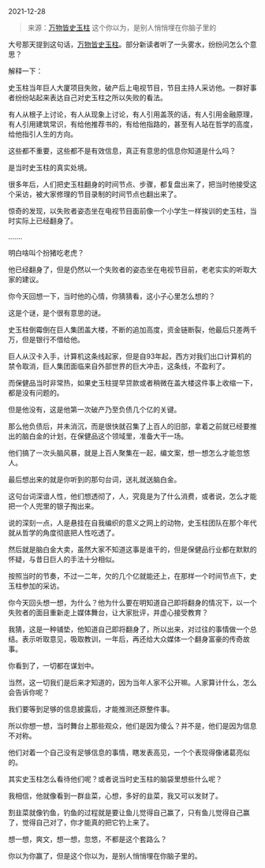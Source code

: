 2021-12-28

> 来源：[万物皆史玉柱](http://mp.weixin.qq.com/s?__biz=MzU3NDc5Nzc0NQ==&mid=2247511138&idx=2&sn=4635e6d1b1077f0d5c97451f9676d0b3&chksm=fd2e0ebcca5987aa1c5e095954c4554c81097a0b0f903df131b331e88907cf920096da09cd8e&scene=27#wechat_redirect)
> 这个你以为，是别人悄悄埋在你脑子里的

大号那天提到这句话，[万物皆史玉柱](http://mp.weixin.qq.com/s?__biz=MzU0MjYwNDU2Mw==&mid=2247503041&idx=1&sn=af0b0fd064c0a3d93cef0ff454c66933&chksm=fb1aa0bdcc6d29abcd127d9176b54c42405f2d4f375deefc57e0b6eb869bea3136e05000c42f&scene=21#wechat_redirect)。部分新读者听了一头雾水，纷纷问怎么个意思？

  

解释一下：

史玉柱当年巨人大厦项目失败，破产后上电视节目，节目主持人采访他。一群好事者纷纷站起来表达自己对史玉柱之所以失败的看法。

有人从根子上讨论，有人从现象上讨论，有人引用盖茨的话，有人引用金融原理，有人引用建筑常识，有给他推荐书的，有给他指路的，甚至有人站在哲学的高度，给他指引人生的方向。

这些都不重要，这些都不是有效信息，真正有意思的信息你知道是什么吗？

是当时史玉柱的真实处境。

很多年后，人们把史玉柱翻身的时间节点、步骤，都复盘出来了，把当时他接受这个采访，被大家修理的节目录制的时间节点也翻出来了。

惊奇的发现，以失败者姿态坐在电视节目面前像一个小学生一样挨训的史玉柱，当时实际上已经翻身了。

.......

明白啥叫个扮猪吃老虎？

他已经翻身了，但是仍然以一个失败者的姿态坐在电视节目前，老老实实的听取大家的建议。

你今天回想一下，当时他的心情，你猜猜看，这小子心里怎么想的？

这是个谜，是个很有意思的谜。

史玉柱倒霉倒在巨人集团盖大楼，不断的追加高度，资金链断裂，他最后只差两千万，但是银行不借给他。

巨人从汉卡入手，计算机这条线起家，但是自93年起，西方对我们出口计算机的禁令取消，巨人集团面临来自外部世界的巨大冲击，这条线，不盈利了。

而保健品当时非常热，如果史玉柱提早贷款或者稍微在盖大楼这件事上收缩一下，都是没有问题的。

但是他没有，这是他第一次破产乃至负债几个亿的关键。

那么他负债后，并未消沉，而是很快就召集了上百人的旧部，拿着之前就已经要推出的脑白金的计划，在保健品这个领域里，准备大干一场。

他们搞了一次头脑风暴，就是上百人聚集在一起，编文案，想一想怎么才能忽悠人。

最后想出来的就是你听到的那句台词，送礼就送脑白金。

这句台词深谙人性，他们想透彻了，人，究竟是为了什么消费，或者说，怎么才能把一个人兜里的银子掏出来。

说的深刻一点，人是悬挂在自我编织的意义之网上的动物，史玉柱团队在那个年代就从哲学的角度彻底把人性吃透了。

然后就是脑白金大卖，虽然大家不知道这事是谁干的，但是保健品行业都在默默的怀疑，与昔日巨人的手法十分相似。

按照当时的节奏，不过一二年，欠的几个亿就能还上，在那样一个时间节点下，史玉柱参加的采访。

你今天回头想一想，为什么？他为什么要在明知道自己即将翻身的情况下，以一个失败者的面目重新走上媒体舞台，让大家批评，并虚心接受教育？

我猜，这是一种铺垫，他知道自己即将翻身了，所以出来，对过往的事情做一个总结。表示听取意见，吸取教训，一年后，再还给大众媒体一个翻身富豪的传奇故事。

你看到了，一切都在谋划中。

当然，这一切我们是后来才知道的，因为当年人家不公开嘛。人家算计什么，怎么会告诉你呢？

  

我们要等到足够的信息披露后，才能推测还原整件事。

所以你想一想，当时舞台上那些观众，他们是因为傻么？并不是，他们是因为信息不对称。

他们对着一个自己没有足够信息的事情，瞎发表高见，一个个表现得像诸葛亮似的。

其实史玉柱怎么看待他们呢？或者说当时史玉柱的脑袋里想些什么呢？

我相信，他就像看到一群韭菜，心想，多好的韭菜，我又可以发财了。

割韭菜就像钓鱼，钓鱼的过程就是要让鱼儿觉得自己赢了，只有鱼儿觉得自己赢了，觉得自己对了，你才能真的把它钓上来了。

想一想，爽文，想一想，忽悠，不都是这个套路么？

你以为你赢了，但是这个你以为，是别人悄悄埋在你脑子里的。

